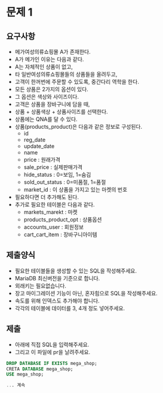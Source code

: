 # 문제 1

## 요구사항
- 메가여성의류쇼핑몰 A가 존재한다.
- A가 메가인 이유는 다음과 같다.
- A는 자체적인 상품이 없고,
- 타 일반여성의류쇼핑몰들의 상품들을 올려두고,
- 고객이 한꺼번에 주문할 수 있도록, 중간다리 역학을 한다.
- 모든 상품은 2가지의 옵션이 있다.
- 그 옵션은 색상와 사이즈이다.
- 고객은 상품을 장바구니에 담을 때,
- 상품 + 상품색상 + 상품사이즈를 선택한다.
- 상품에는 QNA를 달 수 있다.
- 상품(products_product)은 다음과 같은 정보로 구성된다.
  - id
  - reg_date
  - update_date
  - name
  - price : 원래가격
  - sale_price : 실제판매가격
  - hide_status : 0=보임, 1=숨김
  - sold_out_status : 0=미품절, 1=품절
  - market_id : 이 상품을 가지고 있는 마켓의 번호
- 필요하다면 더 추가해도 된다.
- 추가로 필요한 테이블은 다음과 같다.
  - markets_marekt : 마켓
  - products_product_opt : 상품옵션
  - accounts_user : 회원정보
  - cart_cart_item : 장바구니아이템
 
## 제출양식
- 필요한 테이블들을 생성할 수 있는 SQL을 작성해주세요.
- MariaDB 최신버전을 기준으로 합니다.
- 외래키는 필요없습니다.
- 장고 마이그레이션 기능이 아닌, 혼자힘으로 SQL을 작성해주세요.
- 속도를 위해 인덱스도 추가해야 합니다.
- 각각의 테이블에 데이터를 3, 4개 정도 넣어주세요.

## 제출
- 아래에 직접 SQL을 입력해주세요.
- 그리고 이 파일에 pr을 날려주세요.
```sql
DROP DATABASE IF EXISTS mega_shop;
CRETA DATABASE mega_shop;
USE mega_shop;

... 계속
```





